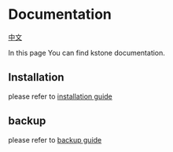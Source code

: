 # Documentation

[中文](README_CN.md)

In this page You can find kstone documentation.

## Installation
please refer to [installation guide](installation)

## backup
please refer to [backup guide](backup)